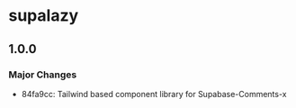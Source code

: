 # supalazy

## 1.0.0

### Major Changes

- 84fa9cc: Tailwind based component library for Supabase-Comments-x
